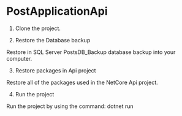 # PostApplicationApi

1. Clone the project.

2. Restore the Database backup

Restore in SQL Server PostsDB_Backup database backup into your computer.

3. Restore packages in Api project

Restore all of the packages used in the NetCore Api project.

4. Run the project

Run the project by using the command: dotnet run
